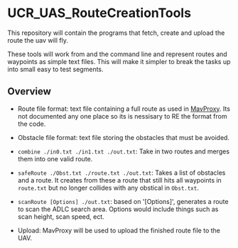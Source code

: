 # UCR_UAS_RouteCreationTools

This repository will contain the programs that fetch, create and upload the route the uav will fly.

These tools will work from and the command line and represent routes and waypoints as simple text files.
This will make it simpler to break the tasks up into small easy to test segments.

## Overview

* Route file format: text file containing a full route as used in [MavProxy](https://github.com/ArduPilot/MAVProxy/blob/master/MAVProxy/modules/mavproxy_wp.py). Its not documented any one place so its is nessisary to RE the format from the code.

* Obstacle file format: text file storing the obstacles that must be avoided.
         
* `combine ./in0.txt ./in1.txt ./out.txt`: Take in two routes and merges them into one valid route.

* `safeRoute ./Obst.txt ./route.txt ./out.txt`: Takes a list of obstacles and a route. It creates from these a route that still hits all waypoints in `route.txt` but no longer collides with any obstical in `Obst.txt`.

* `scanRoute [Options] ./out.txt`: based on '[Options]', generates a route to scan the ADLC search area. Options would include things such as scan height, scan speed, ect.

* Upload: MavProxy will be used to upload the finished route file to the UAV.
